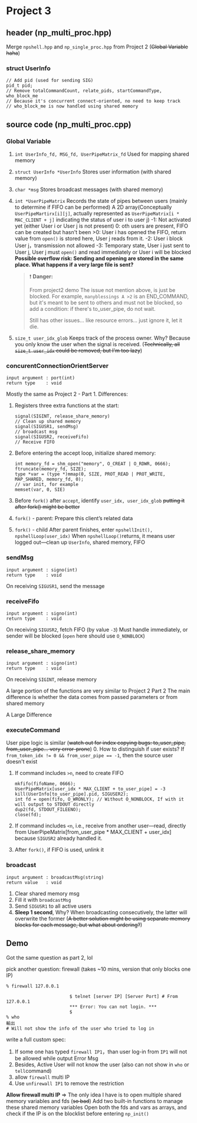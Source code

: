 # Project 3

## header (np_multi_proc.hpp)
Merge `npshell.hpp` and `np_single_proc.hpp` from Project 2 (~~Global Variable haha~~)

### struct UserInfo
```=cpp
// Add pid (used for sending SIG)
pid_t pid;
// Remove totalCommandCount, relate_pids, startCommandType, who_block_me
// Because it's concurrent connect-oriented, no need to keep track
// who_block_me is now handled using shared memory
```

## source code (np_multi_proc.cpp)

### Global Variable
1. `int UserInfo_fd, MSG_fd, UserPipeMatrix_fd`
    Used for mapping shared memory
    
2. `struct UserInfo *UserInfo`
    Stores user information (with shared memory)

3. `char *msg`
    Stores broadcast messages (with shared memory)

4. `int *UserPipeMatrix`
    Records the state of pipes between users (mainly to determine if FIFO can be performed)
    A 2D array(Conceptually `UserPipeMartirx[i][j]`, actually represented as `UserPipeMatrix[i * MAC_CLIENT + j]` indicating the status of user i to user j)
    -1: Not activated yet (either User i or User j is not present)
     0: oth users are present, FIFO can be created but hasn't been
    \>0: User i has opened the FIFO, return value from `open()` is stored here, User j reads from it.
    -2: User i block User j，transmission not allowed
    -3: Temporary state, User i just sent to User j, User j must `open()` and read immediately or User i will be blocked
    **Possible overflow risk: Sending and opening are stored in the same place. What happens if a very large file is sent?**
    > ❗ **Danger:**
    > 
    > From project2 demo
    > The issue not mention above, is just be blocked. For example, `manyblessings A >2` is an END_COMMAND, but it's meant to be sent to others and must not be blocked, so add a condition: if there's to_user_pipe, do not wait.
    >
    > Still has other issues... like resource errors... just ignore it, let it die.

5. `size_t user_idx_glob`
    Keeps track of the process owner. Why? Because you only know the user when the signal is received.
    (~~Technically, all `size_t user_idx` could be removed, but I'm too lazy~~)

### concurentConnectionOrientServer
```=cpp
input argument : port(int)
return type    : void
```
Mostly the same as Project 2 - Part 1.
Differences:
1. Registers three extra functions at the start:
    ```=cpp
    signal(SIGINT, release_share_memory)
    // Clean up shared memory
    signal(SIGUSR1, sendMsg)
    // broadcast msg
    signal(SIGUSR2, receiveFifo)
    // Receive FIFO
    ```

2. Before entering the accept loop, initialize shared memory:
    ```=cpp
    int memory_fd = shm_open("memory", O_CREAT | O_RDWR, 0666);
    ftruncate(memory_fd, SIZE);
    type *var = (type *)mmap(0, SIZE, PROT_READ | PROT_WRITE, MAP_SHARED, memory_fd, 0);
    // var init, for example
    memset(var, 0, SIE)
    ```

3. Before `fork()` after `accept`, identify `user_idx, user_idx_glob`
    ~~putting it after fork() might be better~~

4. `fork()` - parent:
    Prepare this client’s related data

5. `fork()` - child
    After parent finishes, enter `npshellInit(), npshellLoop(user_idx)`
    When `npshellLoop()`returns, it means user logged out—clean up `UserInfo`, shared memory, FIFO


### sendMsg
```=cpp
input argument : signo(int)
return type    : void
```
On receiving `SIGUSR1`, send the message

### receiveFifo
```=cpp
input argument : signo(int)
return type    : void
```
On receiving `SIGUSR2`, fetch FIFO (by value `-3`)
Must handle immediately, or sender will be blocked (`open` here should use `O_NONBLOCK`)

### release_share_memory
```=cpp
input argument : signo(int)
return type    : void
```
On receiving `SIGINT`, release memory


A large portion of the functions are very similar to Project 2 Part 2
The main difference is whether the data comes from passed parameters or from shared memory

A Large Difference
### executeCommand
User pipe logic is similar (~~watch out for index copying bugs: to_user_pipe, from_user_pipe... very error-prone~~)
0. How to distinguish if user exists? If `from_token_idx != 0 && from_user_pipe == -1`, then the source user doesn't exist

1. If command includes `>n`, need to create FIFO
    ```=cpp
    mkfifo(fifoName, 0666);
    UserPipeMatrix[user_idx * MAX_CLIENT + to_user_pipe] = -3
    kill(UserInfo[to_user_pipe].pid, SIGUSER2);
    int fd = open(fifo, O_WRONLY); // Without O_NONBLOCK, If with it will output to STDOUT directly
    dup2(fd, STDOUT_FILEENO);
    close(fd);
    ```

2. If command includes `<n`, i.e., receive from another user—read, directly from UserPipeMatrix[from_user_pipe * MAX_CLIENT + user_idx] because `SIGUSR2` already handled it.

3. After `fork()`, if FIFO is used, unlink it

### broadcast
```=cpp
input argument : broadcastMsg(string)
return value   : void
```
1. Clear shared memory msg
2. Fill it with `broadcastMsg`
3. Send `SIGUSR1` to all active users
4. **Sleep 1 second**, Why? When broadcasting consecutively, the latter will overwrite the former
    (~~A better solution might be using separate memory blocks for each message, but what about ordering?~~)

## Demo
Got the same question as part 2, lol

pick another question: firewall (takes ~10 mins, version that only blocks one IP)
```
% firewall 127.0.0.1

                        $ telnet [server IP] [Server Port] # From 127.0.0.1   
                        *** Error: You can not login. ***
                        $
% who
輸出
# Will not show the info of the user who tried to log in
```

write a full custom spec:
1. If some one has typed `firewall IP1`，than user log-in from `IP1` will not be allowed while output Error Msg
2. Besides, Active User will not know the user (also can not show in `who` or `tell`command)
3. allow `firewall` multi IP
4. Use `unfirewall IP1` to remove the restriction

**Allow firewall multi IP** => The only idea I have is to open multiple shared memory variables and fds (~~so bad~~)
Add two built-in functions to manage these shared memory variables
Open both the fds and vars as arrays, and check if the IP is on the blocklist before entering `np_init()`
